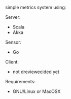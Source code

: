 simple metrics system using:

Server:
* Scala
* Akka

Sensor:
* Go

Client:
* not dreviewecided yet


Requirements:
* GNU/Linux or MacOSX
